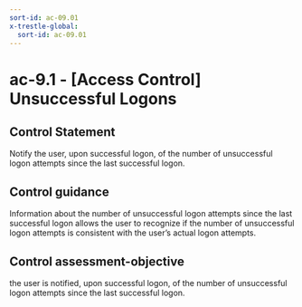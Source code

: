 ```yaml
---
sort-id: ac-09.01
x-trestle-global:
  sort-id: ac-09.01
---
```


# ac-9.1 - \[Access Control\] Unsuccessful Logons

## Control Statement

Notify the user, upon successful logon, of the number of unsuccessful logon attempts since the last successful logon.

## Control guidance

Information about the number of unsuccessful logon attempts since the last successful logon allows the user to recognize if the number of unsuccessful logon attempts is consistent with the user’s actual logon attempts.

## Control assessment-objective

the user is notified, upon successful logon, of the number of unsuccessful logon attempts since the last successful logon.
